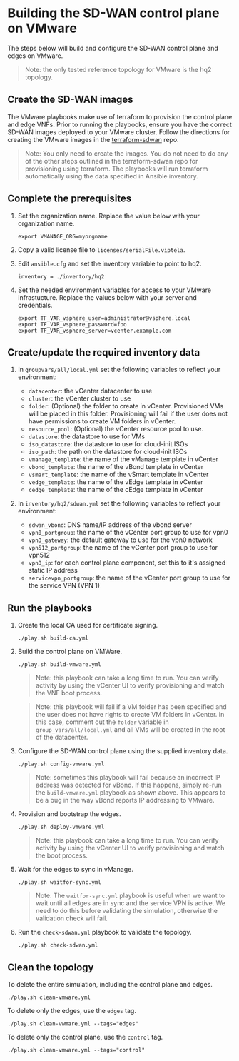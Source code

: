 # Building the SD-WAN control plane on VMware

The steps below will build and configure the SD-WAN control plane and edges on VMware.

> Note: the only tested reference topology for VMware is the hq2 topology.

## Create the SD-WAN images

The VMware playbooks make use of terraform to provision the control plane and edge VNFs.  Prior to running the playbooks, ensure you have the correct SD-WAN images deployed to your VMware cluster.  Follow the directions for creating the VMware images in the [terraform-sdwan](https://github.com/CiscoDevNet/terraform-sdwan) repo.

> Note: You only need to create the images.  You do not need to do any of the other steps outlined in the terraform-sdwan repo for provisioning using terraform.  The playbooks will run terraform automatically using the data specified in Ansible inventory.

## Complete the prerequisites

1. Set the organization name.  Replace the value below with your organization name.
    ```
    export VMANAGE_ORG=myorgname
    ```

1. Copy a valid license file to `licenses/serialFile.viptela`.

1. Edit `ansible.cfg` and set the inventory variable to point to hq2.
    ```
    inventory = ./inventory/hq2
    ```
    
1. Set the needed environment variables for access to your VMware infrastucture.  Replace the values below with your server and credentials.
    ```
    export TF_VAR_vsphere_user=administrator@vsphere.local
    export TF_VAR_vsphere_password=foo
    export TF_VAR_vsphere_server=vcenter.example.com
    ```

## Create/update the required inventory data

1. In `groupvars/all/local.yml` set the following variables to reflect your environment:
    * `datacenter`: the vCenter datacenter to use
    * `cluster`: the vCenter cluster to use
    * `folder`: (Optional) the folder to create in vCenter.  Provisioned VMs will be placed in this folder.  Provisioning will fail if the user does not have permissions to create VM folders in vCenter.
    * `resource_pool`: (Optional) the vCenter resource pool to use.
    * `datastore`: the datastore to use for VMs
    * `iso_datastore`: the datastore to use for cloud-init ISOs
    * `iso_path`: the path on the datastore for cloud-init ISOs
    * `vmanage_template`: the name of the vManage template in vCenter
    * `vbond_template`: the name of the vBond template in vCenter
    * `vsmart_template`: the name of the vSmart template in vCenter
    * `vedge_template`: the name of the vEdge template in vCenter
    * `cedge_template`: the name of the cEdge template in vCenter

1. In `inventory/hq2/sdwan.yml` set the following variables to reflect your environment:
    * `sdwan_vbond`: DNS name/IP address of the vbond server
    * `vpn0_portgroup`: the name of the vCenter port group to use for vpn0
    * `vpn0_gateway`: the default gateway to use for the vpn0 network
    * `vpn512_portgroup`: the name of the vCenter port group to use for vpn512
    * `vpn0_ip`: for each control plane component, set this to it's assigned static IP address
    * `servicevpn_portgroup`: the name of the vCenter port group to use for the service VPN (VPN 1)

## Run the playbooks

1. Create the local CA used for certificate signing.
    ```
    ./play.sh build-ca.yml
    ```

1. Build the control plane on VMWare.
    ```
    ./play.sh build-vmware.yml
    ```
    > Note: this playbook can take a long time to run.  You can verify activity by using the vCenter UI to verify provisioning and watch the VNF boot process.

    > Note: this playbook will fail if a VM folder has been specified and the user does not have rights to create VM folders in vCenter.  In this case, comment out the `folder` variable in `group_vars/all/local.yml` and all VMs will be created in the root of the datacenter.

1. Configure the SD-WAN control plane using the supplied inventory data.
    ```
    ./play.sh config-vmware.yml
    ```
    > Note: sometimes this playbook will fail because an incorrect IP address was detected for vBond.  If this happens, simply re-run the `build-vmware.yml` playbook as shown above.  This appears to be a bug in the way vBond reports IP addressing to VMware.

1. Provision and bootstrap the edges.
    ```
    ./play.sh deploy-vmware.yml
    ```
    > Note: this playbook can take a long time to run.  You can verify activity by using the vCenter UI to verify provisioning and watch the boot process.

1. Wait for the edges to sync in vManage.
    ```
    ./play.sh waitfor-sync.yml
    ```
    > Note: The `waitfor-sync.yml` playbook is useful when we want to wait until all edges are in sync and the service VPN is active.  We need to do this before validating the simulation, otherwise the validation check will fail.

1. Run the `check-sdwan.yml` playbook to validate the topology.
    ```
    ./play.sh check-sdwan.yml
    ```

## Clean the topology

To delete the entire simulation, including the control plane and edges.

```
./play.sh clean-vmware.yml
```

To delete only the edges, use the `edges` tag.

```
./play.sh clean-vwmare.yml --tags="edges"
```

To delete only the control plane, use the `control` tag.

```
./play.sh clean-vmware.yml --tags="control"
```
